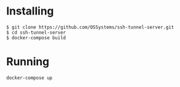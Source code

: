 # Installing

```
$ git clone https://github.com/OSSystems/ssh-tunnel-server.git
$ cd ssh-tunnel-server
$ docker-compose build
```

# Running

```
docker-compose up
```
